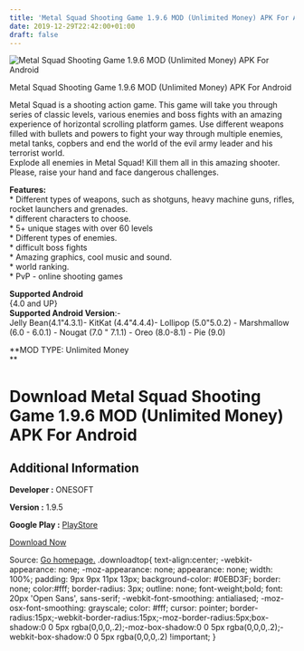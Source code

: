 ```yaml
---
title: 'Metal Squad Shooting Game 1.9.6 MOD (Unlimited Money) APK For Android'
date: 2019-12-29T22:42:00+01:00
draft: false
---
```


![Metal Squad Shooting Game 1.9.6 MOD (Unlimited Money) APK For Android](https://i1.wp.com/apkhome.net/wp-content/uploads/2019/11/Metal-Squad-Shooting-Game-1.9.6-MOD-Unlimited-Money.png "Metal Squad Shooting Game 1.9.6 MOD (Unlimited Money) APK For Android")

  

Metal Squad Shooting Game 1.9.6 MOD (Unlimited Money) APK For Android

Metal Squad is a shooting action game. This game will take you through series of classic levels, various enemies and boss fights with an amazing experience of horizontal scrolling platform games. Use different weapons filled with bullets and powers to fight your way through multiple enemies, metal tanks, copbers and end the world of the evil army leader and his terrorist world.  
Explode all enemies in Metal Squad! Kill them all in this amazing shooter. Please, raise your hand and face dangerous challenges.

**Features:**  
\* Different types of weapons, such as shotguns, heavy machine guns, rifles, rocket launchers and grenades.  
\* different characters to choose.  
\* 5+ unique stages with over 60 levels  
\* Different types of enemies.  
\* difficult boss fights  
\* Amazing graphics, cool music and sound.  
\* world ranking.  
\* PvP - online shooting games

**Supported Android**  
{4.0 and UP}  
**Supported Android Version**:-  
Jelly Bean(4.1"4.3.1)- KitKat (4.4"4.4.4)- Lollipop (5.0"5.0.2) - Marshmallow (6.0 - 6.0.1) - Nougat (7.0 " 7.1.1) - Oreo (8.0-8.1) - Pie (9.0)

**MOD TYPE: Unlimited Money  
**

Download Metal Squad Shooting Game 1.9.6 MOD (Unlimited Money) APK For Android
==============================================================================

Additional Information
----------------------

**Developer :** ONESOFT

**Version :** 1.9.5

**Google Play :** [PlayStore](https://play.google.com/store/apps/details?id=com.sora.metal.squad)

  

[Download Now](https://store4app.co/post/metal-squad-shooting-game-1-9-6-mod-unlimited-money-apk-for-android_1574019758)

  
Source: [Go homepage.](https://store4app.co/post/metal-squad-shooting-game-1-9-6-mod-unlimited-money-apk-for-android_1574019758) .downloadtop{ text-align:center; -webkit-appearance: none; -moz-appearance: none; appearance: none; width: 100%; padding: 9px 9px 11px 13px; background-color: #0EBD3F; border: none; color:#fff; border-radius: 3px; outline: none; font-weight;bold; font: 20px 'Open Sans', sans-serif; -webkit-font-smoothing: antialiased; -moz-osx-font-smoothing: grayscale; color: #fff; cursor: pointer; border-radius:15px;-webkit-border-radius:15px;-moz-border-radius:5px;box-shadow:0 0 5px rgba(0,0,0,.2);-moz-box-shadow:0 0 5px rgba(0,0,0,.2);-webkit-box-shadow:0 0 5px rgba(0,0,0,.2) !important; }